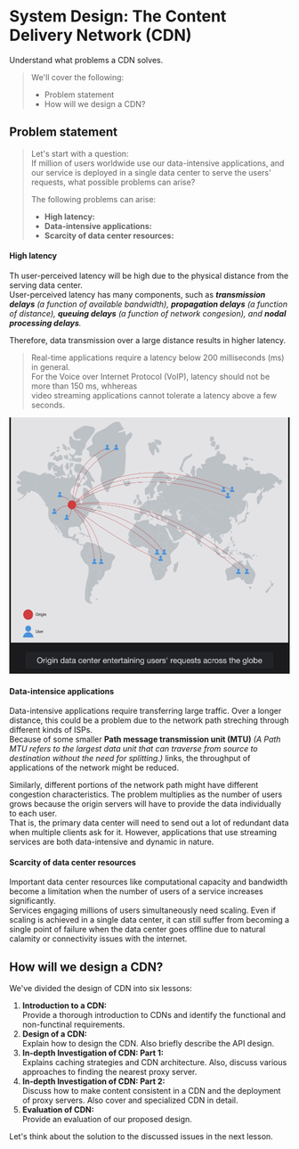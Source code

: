 # System Design: The Content Delivery Network (CDN)

Understand what problems a CDN solves.

> We'll cover the following:
>
> - Problem statement
> - How will we design a CDN?

## Problem statement

> Let's start with a question:  
>  If million of users worldwide use our data-intensive applications, and our service is deployed in a single data center to serve the users' requests, what possible problems can arise?
>
> The following problems can arise:
>
> - **High latency:**
> - **Data-intensive applications:**
> - **Scarcity of data center resources:**

#### High latency

Th user-perceived latency will be high due to the physical distance from the serving data center.  
User-perceived latency has many components, such as _**transmission delays** (a function of available bandwidth), **propagation delays** (a function of distance), **queuing delays** (a function of network congesion), and **nodal processing delays**._

Therefore, data transmission over a large distance results in higher latency.

> Real-time applications require a latency below 200 milliseconds (ms) in general.  
> For the Voice over Internet Protocol (VoIP), latency should not be more than 150 ms, whhereas  
> video streaming applications cannot tolerate a latency above a few seconds.

![origin data center entertaing user's requests across the globe](./images/1-1-origin-data-center-entertaining-users-requests-across-the-globe.png)

#### Data-intensice applications

Data-intensive applications require transferring large traffic. Over a longer distance, this could be a problem due to the network path streching through different kinds of ISPs.  
 Because of some smaller **Path message transmission unit (MTU)** _(A Path MTU refers to the largest data unit that can traverse from source to destination without the need for splitting.)_ links, the throughput of applications of the network might be reduced.

Similarly, different portions of the network path might have different congestion characteristics. The problem multiplies as the number of users grows because the origin servers will have to provide the data individually to each user.  
 That is, the primary data center will need to send out a lot of redundant data when multiple clients ask for it. However, applications that use streaming services are both data-intensive and dynamic in nature.

#### Scarcity of data center resources

Important data center resources like computational capacity and bandwidth become a limitation when the number of users of a service increases significantly.  
 Services engaging millions of users simultaneously need scaling. Even if scaling is achieved in a single data center, it can still suffer from becoming a single point of failure when the data center goes offline due to natural calamity or connectivity issues with the internet.

## How will we design a CDN?

We've divided the design of CDN into six lessons:

1. **Introduction to a CDN:**  
   Provide a thorough introduction to CDNs and identify the functional and non-functinal requirements.
2. **Design of a CDN:**  
   Explain how to design the CDN. Also briefly describe the API design.
3. **In-depth Investigation of CDN: Part 1:**  
   Explains caching strategies and CDN architecture. Also, discuss various approaches to finding the nearest proxy server.
4. **In-depth Investigation of CDN: Part 2:**  
   Discuss how to make content consistent in a CDN and the deployment of proxy servers. Also cover and specialized CDN in detail.
5. **Evaluation of CDN:**  
   Provide an evaluation of our proposed design.

Let's think about the solution to the discussed issues in the next lesson.
